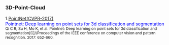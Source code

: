 ### 3D-Point-Cloud
1.[PointNet(CVPR-2017)](https://openaccess.thecvf.com/content_cvpr_2017/papers/Qi_PointNet_Deep_Learning_CVPR_2017_paper.pdf) </br>
<font color="blue">Pointnet: Deep learning on point sets for 3d classification and segmentation </br></font>
<small>Qi C R, Su H, Mo K, et al. Pointnet: Deep learning on point sets for 3d classification and segmentation[C]//Proceedings of the IEEE conference on computer vision and pattern recognition. 2017: 652-660.</small>
